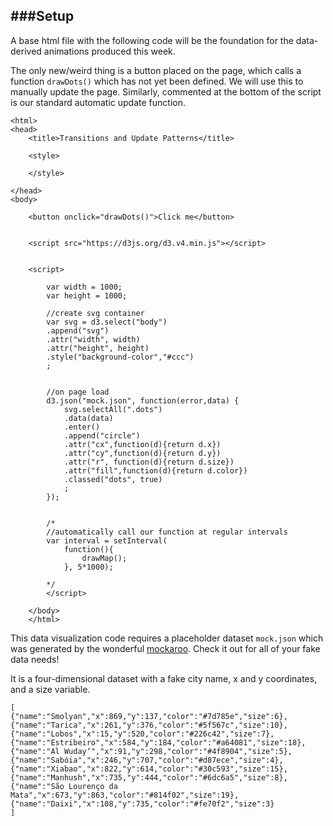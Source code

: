 ###Setup
---

A base html file with the following code will be the foundation for the data-derived animations produced this week.

The only new/weird thing is a button placed on the page, which calls a function `drawDots()` which has not yet been defined. We will use this to manually update the page. Similarly, commented at the bottom of the script is our standard automatic update function.


```
<html>
<head>
	<title>Transitions and Update Patterns</title>

	<style>

	</style>

</head>
<body>

	<button onclick="drawDots()">Click me</button>


	<script src="https://d3js.org/d3.v4.min.js"></script>


	<script>

		var width = 1000;
		var height = 1000;

		//create svg container
		var svg = d3.select("body")
		.append("svg")
		.attr("width", width)
		.attr("height", height)
		.style("background-color","#ccc")
		;


		//on page load
		d3.json("mock.json", function(error,data) {
			svg.selectAll(".dots")
			.data(data)
			.enter()
			.append("circle")
			.attr("cx",function(d){return d.x})
			.attr("cy",function(d){return d.y})
			.attr("r", function(d){return d.size})
			.attr("fill",function(d){return d.color})
			.classed("dots", true)
			;
		});


		/*
		//automatically call our function at regular intervals
		var interval = setInterval(
			function(){
				drawMap();
			}, 5*1000);

		*/
		</script>

	</body>
	</html>
```


This data visualization code requires a placeholder dataset `mock.json` which was generated by the wonderful [mockaroo](http://www.mockaroo.com). Check it out for all of your fake data needs!

It is a four-dimensional dataset with a fake city name, x and y coordinates, and a size variable.

```
[
{"name":"Smolyan","x":869,"y":137,"color":"#7d785e","size":6},
{"name":"Tarica","x":261,"y":376,"color":"#5f567c","size":10},
{"name":"Lobos","x":15,"y":520,"color":"#226c42","size":7},
{"name":"Estribeiro","x":584,"y":184,"color":"#a64081","size":18},
{"name":"Al Wuday‘","x":91,"y":298,"color":"#4f8904","size":5},
{"name":"Sabóia","x":246,"y":707,"color":"#d87ece","size":4},
{"name":"Xiabao","x":822,"y":614,"color":"#30c593","size":15},
{"name":"Manhush","x":735,"y":444,"color":"#6dc6a5","size":8},
{"name":"São Lourenço da Mata","x":673,"y":863,"color":"#814f02","size":19},
{"name":"Daixi","x":108,"y":735,"color":"#fe70f2","size":3}
]
```
